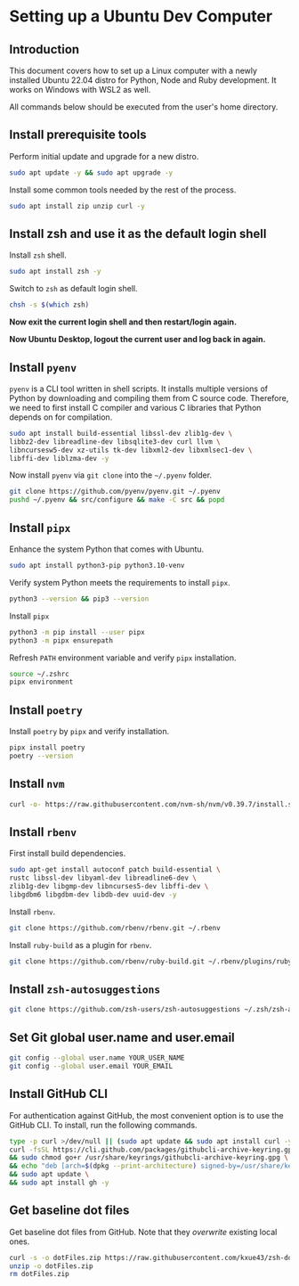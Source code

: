 # Setting up a Ubuntu Dev Computer

## Introduction

This document covers how to set up a Linux computer with a newly installed Ubuntu 22.04 distro
for Python, Node and Ruby development. It works on Windows with WSL2 as well.

All commands below should be executed from the user's home directory.

## Install prerequisite tools

Perform initial update and upgrade for a new distro.

```bash
sudo apt update -y && sudo apt upgrade -y
```

Install some common tools needed by the rest of the process.

```bash
sudo apt install zip unzip curl -y
```

## Install zsh and use it as the default login shell

Install `zsh` shell.

```bash
sudo apt install zsh -y
```

Switch to `zsh` as default login shell.

```bash
chsh -s $(which zsh)
```

**Now exit the current login shell and then restart/login again.**

**Now Ubuntu Desktop, logout the current user and log back in again.**

## Install `pyenv`

`pyenv` is a CLI tool written in shell scripts. It installs multiple versions of Python by downloading and
compiling them from C source code. Therefore, we need to first install C compiler and various C libraries
that Python depends on for compilation.

```bash
sudo apt install build-essential libssl-dev zlib1g-dev \
libbz2-dev libreadline-dev libsqlite3-dev curl llvm \
libncursesw5-dev xz-utils tk-dev libxml2-dev libxmlsec1-dev \
libffi-dev liblzma-dev -y
```

Now install `pyenv` via `git clone` into the `~/.pyenv` folder.

```bash
git clone https://github.com/pyenv/pyenv.git ~/.pyenv
pushd ~/.pyenv && src/configure && make -C src && popd
```

## Install `pipx`

Enhance the system Python that comes with Ubuntu.

```bash
sudo apt install python3-pip python3.10-venv
```

Verify system Python meets the requirements to install `pipx`.

```bash
python3 --version && pip3 --version
```

Install `pipx`

```bash
python3 -m pip install --user pipx
python3 -m pipx ensurepath
```

Refresh `PATH` environment variable and verify `pipx` installation.

```bash
source ~/.zshrc
pipx environment
```

## Install `poetry`

Install `poetry` by `pipx` and verify installation.

```bash
pipx install poetry
poetry --version
```

## Install `nvm`

```bash
curl -o- https://raw.githubusercontent.com/nvm-sh/nvm/v0.39.7/install.sh | bash
```

## Install `rbenv`

First install build dependencies.

```bash
sudo apt-get install autoconf patch build-essential \
rustc libssl-dev libyaml-dev libreadline6-dev \
zlib1g-dev libgmp-dev libncurses5-dev libffi-dev \
libgdbm6 libgdbm-dev libdb-dev uuid-dev -y
```

Install `rbenv`.

```bash
git clone https://github.com/rbenv/rbenv.git ~/.rbenv
```

Install `ruby-build` as a plugin for `rbenv`.

```bash
git clone https://github.com/rbenv/ruby-build.git ~/.rbenv/plugins/ruby-build
```

## Install `zsh-autosuggestions`

```bash
git clone https://github.com/zsh-users/zsh-autosuggestions ~/.zsh/zsh-autosuggestions
```

## Set Git global user.name and user.email

```bash
git config --global user.name YOUR_USER_NAME
git config --global user.email YOUR_EMAIL
```

## Install GitHub CLI

For authentication against GitHub, the most convenient option is to use the GitHub CLI. To install, run the
following commands.

```bash
type -p curl >/dev/null || (sudo apt update && sudo apt install curl -y)
curl -fsSL https://cli.github.com/packages/githubcli-archive-keyring.gpg | sudo dd of=/usr/share/keyrings/githubcli-archive-keyring.gpg \
&& sudo chmod go+r /usr/share/keyrings/githubcli-archive-keyring.gpg \
&& echo "deb [arch=$(dpkg --print-architecture) signed-by=/usr/share/keyrings/githubcli-archive-keyring.gpg] https://cli.github.com/packages stable main" | sudo tee /etc/apt/sources.list.d/github-cli.list > /dev/null \
&& sudo apt update \
&& sudo apt install gh -y
```

## Get baseline dot files

Get baseline dot files from GitHub. Note that they _overwrite_ existing local ones.

```bash
curl -s -o dotFiles.zip https://raw.githubusercontent.com/kxue43/zsh-dot-files/master/dotFiles.zip
unzip -o dotFiles.zip
rm dotFiles.zip
```
